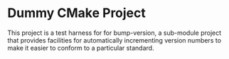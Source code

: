 # Dummy CMake Project

This project is a test harness for for bump-version, a sub-module project
that provides facilities for automatically incrementing version numbers to
make it easier to conform to a particular standard.
  